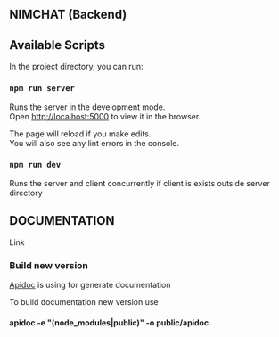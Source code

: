 ## NIMCHAT (Backend)

## Available Scripts

In the project directory, you can run:

### `npm run server`

Runs the server in the development mode.<br>
Open [http://localhost:5000](http://localhost:5000) to view it in the browser.

The page will reload if you make edits.<br>
You will also see any lint errors in the console.

### `npm run dev`

Runs the server and client concurrently if client is exists outside server directory

## DOCUMENTATION
Link

### Build new version
[Apidoc](http://apidocjs.com/) is using for generate documentation

To build documentation new version use 
#### apidoc -e "(node_modules|public)" -o public/apidoc  

